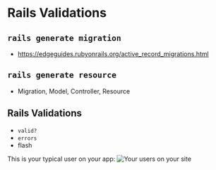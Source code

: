 # Rails Validations

## `rails generate migration`
  * https://edgeguides.rubyonrails.org/active_record_migrations.html

## `rails generate resource`
  * Migration, Model, Controller, Resource

## Rails Validations
  * `valid?`
  * `errors`
  * flash


This is your typical user on your app:
    ![Your users on your site](https://camo.githubusercontent.com/bd5a0e0355fa6a8c1f5478f197be5562a479d41a/68747470733a2f2f6d656469612e67697068792e636f6d2f6d656469612f5a665531314f44616e6c6f43412f67697068792e676966)
